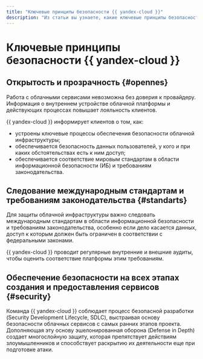 ```yaml
---
title: "Ключевые принципы безопасности {{ yandex-cloud }}"
description: "Из статьи вы узнаете, какие ключевые принципы безопасности действуют на платформе {{ yandex-cloud }}."
---
```


# Ключевые принципы безопасности {{ yandex-cloud }}

## Открытость и прозрачность {#opennes}

Работа с облачными сервисами невозможна без доверия к провайдеру. Информация о внутреннем устройстве облачной платформы и действующих процессах повышает лояльность клиентов. 

{{ yandex-cloud }} информирует клиентов о том, как:
- устроены ключевые процессы обеспечения безопасности облачной инфраструктуры;
- обеспечивается безопасность данных пользователей, у кого и при каких обстоятельствах есть к ним доступ;
- обеспечивается соответствие мировым стандартам в области информационной безопасности (ИБ) и требованиям законодательства.

## Следование международным стандартам и требованиям законодательства {#standarts}

Для защиты облачной инфраструктуры важно следовать международным стандартам в области информационной безопасности и требованиям законодательства, особенно если дело касается данных, доступ к которым должен быть ограничен в соответствии с федеральными законами.

{{ yandex-cloud }} проводит регулярные внутренние и внешние аудиты, чтобы оценить соответствие платформы этим требованиям.

## Обеспечение безопасности на всех этапах создания и предоставления сервисов {#security}

Команда {{ yandex-cloud }} соблюдает процесс безопасной разработки (Security Development Lifecycle, SDLC), выстраивая основу безопасности облачных сервисов с самых ранних этапов проекта. Дополняющая эту основу эшелонированная оборона (Defense in Depth) создает многослойную защиту, которая препятствует действиям злоумышленников и способствует раскрытию их деятельности еще при подготовке атаки.